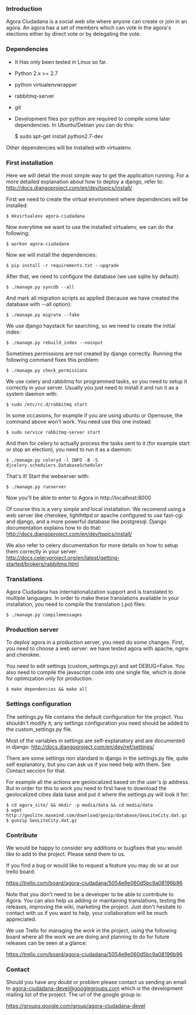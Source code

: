 ### Introduction

Agora Ciudadana is a social web site where anyone can create or join in an agora.
An agora has a set of members which can vote in the agora's elections either by
direct vote or by delegating the vote.

### Dependencies

* It Has only been tested in Linux so far.

* Python 2.x >= 2.7
* python virtualenvwrapper
* rabbitmq-server
* git

* Development files por python are required to compile some later dependencies.
  In Ubuntu/Debian you can do this:

    $ sudo apt-get install python2.7-dev
    
Other dependencies will be installed with virtualenv.


### First installation

Here we will detail the most simple way to get the application running. For a
more detailed explanation about how to deploy a django, refer to:
http://docs.djangoproject.com/en/dev/topics/install/

First we need to create the virtual environment where dependencies will be
installed:

    $ mkvirtualenv agora-ciudadana

Now everytime we want to use the installed virtualenv, we can do the
following:

    $ workon agora-ciudadana

Now we will install the dependencies:

    $ pip install -r requirements.txt --upgrade

After that, we need to configure the database (we use sqlite by default):

    $ ./manage.py syncdb --all

And mark all migration scripts as applied (because we have created the database
with --all option):

    $ ./manage.py migrate --fake

We use django haystack for searching, so we need to create the initial index:

    $ ./manage.py rebuild_index --noinput

Sometimes permissions are not created by django correctly. Running the following
command fixes this problem:

    $ ./manage.py check_permissions

We use celery and rabbitmq for programmed tasks, so you need to setup it correctly
in your server. Usually you just need to install it and run it as a system daemon
with:

    $ sudo /etc/rc.d/rabbitmq start

In some occasions, for example if you are using ubuntu or Opensuse, the command
above won't work. You need use this one instead:

    $ sudo service rabbitmq-server start

And then for celery to actually process the tasks sent to it (for example start
or stop an election), you need to run it as a daemon:

    $ ./manage.py celeryd -l INFO -B -S djcelery.schedulers.DatabaseScheduler

That's it! Start the webserver with:

    $ ./manage.py runserver

Now you'll be able to enter to Agora in http://localhost:8000

Of course this is a very simple and local installation. We recomend using a
web server like cherokee, lighthttpd or apache configured to use fast-cgi and
django, and a more powerful database like postgresql. Django documentation
explains how to do that:
http://docs.djangoproject.com/en/dev/topics/install/

We also refer to celery documentation for more details on how
to setup them correctly in your server:
http://docs.celeryproject.org/en/latest/getting-started/brokers/rabbitmq.html

### Translations

Agora Ciudadana has internationalization support and is translated to multiple
languages. In order to make these translations available in your installation,
you need to compile the translation (.po) files:

    $ ./manage.py compilemessages

### Production server

To deploy agora in a production server, you need do some changes. First, you
need to choose a web server: we have tested agora with apache, nginx and
cherokee.

You need to edit settings (custom_settings.py) and set DEBUG=False. You also
need to compile the javascript code into one single file, which is done for
optimization only for production:

    $ make dependencies && make all

### Settings configuration

The settings.py file contains the default configuration for the project. You
shouldn't modify it; any settings configuration you need should be added to the
custom_settings.py file.

Most of the variables in settings are self-explanatory and are documented in
django: http://docs.djangoproject.com/en/dev/ref/settings/

There are some settings non standard in django in the settings.py file,
quite self explanatory, but you can ask us if you need help with them. See
Contact seccion for that.

For example all the actions are geolocalized based on the user's ip address. But
in order for this to work you need to first have to download the geolocalized
cities data base and put it where the settings.py will look it for:

    $ cd agora_site/ && mkdir -p media/data && cd media/data
    $ wget http://geolite.maxmind.com/download/geoip/database/GeoLiteCity.dat.gz
    $ gunzip GeoLiteCity.dat.gz

### Contribute

We would be happy to consider any additions or bugfixes that you would like to
add to the project. Please send them to us.

If you find a bug or would like to request a feature you may do so at our
trello board:

https://trello.com/board/agora-ciudadana/5054e9e060d5bc9a08196b96

Note that you don't need to be a developer to be able to contribute to Agora:
You can also help us adding or maintaining translations, testing the releases,
improving the wiki, marketing the project. Just don't hesitate to contact
with us if you want to help, your collaboration will be much appreciated.

We use Trello for managing the work in the project, using the following board
where all the work we are doing and planning to do for future releases can be
seen at a glance:

https://trello.com/board/agora-ciudadana/5054e9e060d5bc9a08196b96

### Contact

Should you have any doubt or problem please contact us sending an email to
agora-ciudadana-devel@googlegroups.com which is the development mailing list of
the project. The url of the google group is:

https://groups.google.com/group/agora-ciudadana-devel

